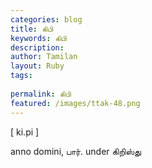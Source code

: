 ```yaml
---
categories: blog
title: கிபி
keywords: கிபி
description: 
author: Tamilan
layout: Ruby
tags: 
 
permalink: கிபி
featured: /images/ttak-48.png
---
```

  
[ ki.pi ]  
  
anno domini, பார். under கிறிஸ்து